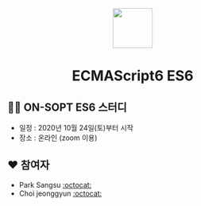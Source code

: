<div align="center">
  <img height="80" src="https://img.icons8.com/color/344/javascript.png">
  <h1>ECMAScript6 ES6</h1>
</div>

## 👨‍💻 ON-SOPT ES6 스터디

-   일정 : 2020년 10월 24일(토)부터 시작
-   장소 : 온라인 (zoom 이용)

## ❤️ 참여자

-   Park Sangsu [:octocat:](https://github.com/epitoneproject)
-   Choi jeonggyun [:octocat:](https://github.com/wjdrbs96)
